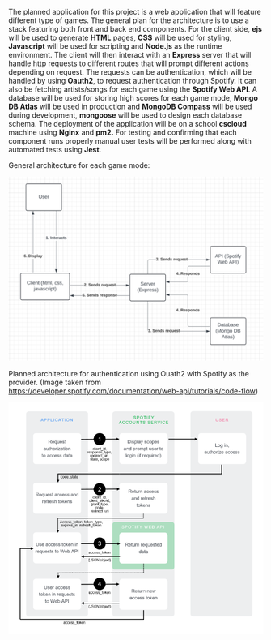 The planned application for this project is a web application that will feature different type of games. The general plan for the architecture is to use a stack featuring both front and back end components. For the client side, **ejs** will be used to generate **HTML** pages, **CSS** will be used for styling, **Javascript** will be used for scripting and **Node.js** as the runtime environment. The client will then interact with an **Express** server that will handle http requests to different routes that will prompt different actions depending on request. The requests can be authentication, which will be handled by using **Oauth2**, to request authentication through Spotify. It can also be fetching artists/songs for each game using the **Spotify Web API**. A database will be used for storing high scores for each game mode, **Mongo DB Atlas** will be used in production and **MongoDB Compass** will be used during development, **mongoose** will be used to design each database schema. The deployment of the application will be on a school **cscloud** machine using **Nginx** and **pm2.** For testing and confirming that each component runs properly manual user tests will be performed along with automated tests using **Jest**.

General architecture for each game mode:

![image.png](../uploads/c9840da1ce1cdc5d225ab558c58125f2/image.png)

Planned architecture for authentication using Ouath2 with Spotify as the provider. (Image taken from https://developer.spotify.com/documentation/web-api/tutorials/code-flow)

![image.png](../uploads/561d6e8a94dfa67d74aa2f6b23a5d47b/image.png)
